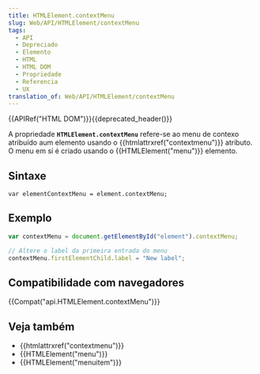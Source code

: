 ```yaml
---
title: HTMLElement.contextMenu
slug: Web/API/HTMLElement/contextMenu
tags:
  - API
  - Depreciado
  - Elemento
  - HTML
  - HTML DOM
  - Propriedade
  - Referencia
  - UX
translation_of: Web/API/HTMLElement/contextMenu
---
```

{{APIRef("HTML DOM")}}{{deprecated_header()}}

A propriedade **`HTMLElement.contextMenu`** refere-se ao menu de contexo atribuído aum elemento usando o {{htmlattrxref("contextmenu")}} atributo. O menu em sí é criado usando o {{HTMLElement("menu")}} elemento.

## Sintaxe

    var elementContextMenu = element.contextMenu;

## Exemplo

```js
var contextMenu = document.getElementById("element").contextMenu;

// Altere o label da primeira entrada do menu
contextMenu.firstElementChild.label = "New label";
```

## Compatibilidade com navegadores

{{Compat("api.HTMLElement.contextMenu")}}

## Veja também

- {{htmlattrxref("contextmenu")}}
- {{HTMLElement("menu")}}
- {{HTMLElement("menuitem")}}
